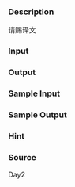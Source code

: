 
### Description
请赐译文
### Input

### Output

### Sample Input

### Sample Output

### Hint

### Source
Day2